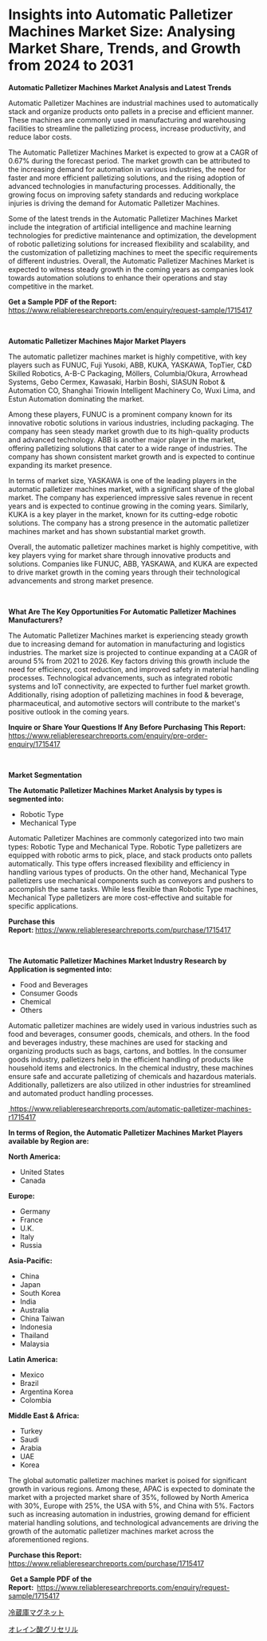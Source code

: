 <p><h1>Insights into Automatic Palletizer Machines Market Size: Analysing Market Share, Trends, and Growth from 2024 to 2031</h1></p><p><strong>Automatic Palletizer Machines Market Analysis and Latest Trends</strong></p>
<p><p>Automatic Palletizer Machines are industrial machines used to automatically stack and organize products onto pallets in a precise and efficient manner. These machines are commonly used in manufacturing and warehousing facilities to streamline the palletizing process, increase productivity, and reduce labor costs.</p><p>The Automatic Palletizer Machines Market is expected to grow at a CAGR of 0.67% during the forecast period. The market growth can be attributed to the increasing demand for automation in various industries, the need for faster and more efficient palletizing solutions, and the rising adoption of advanced technologies in manufacturing processes. Additionally, the growing focus on improving safety standards and reducing workplace injuries is driving the demand for Automatic Palletizer Machines.</p><p>Some of the latest trends in the Automatic Palletizer Machines Market include the integration of artificial intelligence and machine learning technologies for predictive maintenance and optimization, the development of robotic palletizing solutions for increased flexibility and scalability, and the customization of palletizing machines to meet the specific requirements of different industries. Overall, the Automatic Palletizer Machines Market is expected to witness steady growth in the coming years as companies look towards automation solutions to enhance their operations and stay competitive in the market.</p></p>
<p><strong>Get a Sample PDF of the Report:&nbsp;</strong> <a href="https://www.reliableresearchreports.com/enquiry/request-sample/1715417">https://www.reliableresearchreports.com/enquiry/request-sample/1715417</a></p>
<p>&nbsp;</p>
<p><strong>Automatic Palletizer Machines Major Market Players</strong></p>
<p><p>The automatic palletizer machines market is highly competitive, with key players such as FUNUC, Fuji Yusoki, ABB, KUKA, YASKAWA, TopTier, C&D Skilled Robotics, A-B-C Packaging, Möllers, Columbia/Okura, Arrowhead Systems, Gebo Cermex, Kawasaki, Harbin Boshi, SIASUN Robot & Automation CO, Shanghai Triowin Intelligent Machinery Co, Wuxi Lima, and Estun Automation dominating the market.</p><p>Among these players, FUNUC is a prominent company known for its innovative robotic solutions in various industries, including packaging. The company has seen steady market growth due to its high-quality products and advanced technology. ABB is another major player in the market, offering palletizing solutions that cater to a wide range of industries. The company has shown consistent market growth and is expected to continue expanding its market presence.</p><p>In terms of market size, YASKAWA is one of the leading players in the automatic palletizer machines market, with a significant share of the global market. The company has experienced impressive sales revenue in recent years and is expected to continue growing in the coming years. Similarly, KUKA is a key player in the market, known for its cutting-edge robotic solutions. The company has a strong presence in the automatic palletizer machines market and has shown substantial market growth.</p><p>Overall, the automatic palletizer machines market is highly competitive, with key players vying for market share through innovative products and solutions. Companies like FUNUC, ABB, YASKAWA, and KUKA are expected to drive market growth in the coming years through their technological advancements and strong market presence.</p></p>
<p>&nbsp;</p>
<p><strong>What Are The Key Opportunities For Automatic Palletizer Machines Manufacturers?</strong></p>
<p><p>The Automatic Palletizer Machines market is experiencing steady growth due to increasing demand for automation in manufacturing and logistics industries. The market size is projected to continue expanding at a CAGR of around 5% from 2021 to 2026. Key factors driving this growth include the need for efficiency, cost reduction, and improved safety in material handling processes. Technological advancements, such as integrated robotic systems and IoT connectivity, are expected to further fuel market growth. Additionally, rising adoption of palletizing machines in food & beverage, pharmaceutical, and automotive sectors will contribute to the market's positive outlook in the coming years.</p></p>
<p><strong>Inquire or Share Your Questions If Any Before Purchasing This Report:</strong> <a href="https://www.reliableresearchreports.com/enquiry/pre-order-enquiry/1715417">https://www.reliableresearchreports.com/enquiry/pre-order-enquiry/1715417</a></p>
<p>&nbsp;</p>
<p><strong>Market Segmentation</strong></p>
<p><strong>The Automatic Palletizer Machines Market Analysis by types is segmented into:</strong></p>
<p><ul><li>Robotic Type</li><li>Mechanical Type</li></ul></p>
<p><p>Automatic Palletizer Machines are commonly categorized into two main types: Robotic Type and Mechanical Type. Robotic Type palletizers are equipped with robotic arms to pick, place, and stack products onto pallets automatically. This type offers increased flexibility and efficiency in handling various types of products. On the other hand, Mechanical Type palletizers use mechanical components such as conveyors and pushers to accomplish the same tasks. While less flexible than Robotic Type machines, Mechanical Type palletizers are more cost-effective and suitable for specific applications.</p></p>
<p><strong>Purchase this Report:&nbsp;</strong><a href="https://www.reliableresearchreports.com/purchase/1715417">https://www.reliableresearchreports.com/purchase/1715417</a></p>
<p>&nbsp;</p>
<p><strong>The Automatic Palletizer Machines Market Industry Research by Application is segmented into:</strong></p>
<p><ul><li>Food and Beverages</li><li>Consumer Goods</li><li>Chemical</li><li>Others</li></ul></p>
<p><p>Automatic palletizer machines are widely used in various industries such as food and beverages, consumer goods, chemicals, and others. In the food and beverages industry, these machines are used for stacking and organizing products such as bags, cartons, and bottles. In the consumer goods industry, palletizers help in the efficient handling of products like household items and electronics. In the chemical industry, these machines ensure safe and accurate palletizing of chemicals and hazardous materials. Additionally, palletizers are also utilized in other industries for streamlined and automated product handling processes.</p></p>
<p><a href="https://www.reliableresearchreports.com/automatic-palletizer-machines-r1715417">&nbsp;https://www.reliableresearchreports.com/automatic-palletizer-machines-r1715417</a></p>
<p><strong>In terms of Region, the Automatic Palletizer Machines Market Players available by Region are:</strong></p>
<p>
    <p> <strong> North America: </strong>
        <ul>
            <li>United States</li>
            <li>Canada</li>
        </ul>
        </p> 
    <p> <strong> Europe: </strong>
        <ul>
            <li>Germany</li>
            <li>France</li>
            <li>U.K.</li>
            <li>Italy</li>
            <li>Russia</li>
        </ul>
        </p> 
    <p> <strong> Asia-Pacific: </strong>
        <ul>
            <li>China</li>
            <li>Japan</li>
            <li>South Korea</li>
            <li>India</li>
            <li>Australia</li>
            <li>China Taiwan</li>
            <li>Indonesia</li>
            <li>Thailand</li>
            <li>Malaysia</li>
        </ul>
        </p> 
    <p> <strong> Latin America: </strong>
        <ul>
            <li>Mexico</li>
            <li>Brazil</li>
            <li>Argentina Korea</li>
            <li>Colombia</li>
        </ul>
        </p> 
    <p> <strong> Middle East & Africa: </strong>
        <ul>
            <li>Turkey</li>
            <li>Saudi</li>
            <li>Arabia</li>
            <li>UAE</li>
            <li>Korea</li>
        </ul>
    </p>
    </p>
<p><p>The global automatic palletizer machines market is poised for significant growth in various regions. Among these, APAC is expected to dominate the market with a projected market share of 35%, followed by North America with 30%, Europe with 25%, the USA with 5%, and China with 5%. Factors such as increasing automation in industries, growing demand for efficient material handling solutions, and technological advancements are driving the growth of the automatic palletizer machines market across the aforementioned regions.</p></p>
<p><strong>Purchase this Report: </strong><a href="https://www.reliableresearchreports.com/purchase/1715417">https://www.reliableresearchreports.com/purchase/1715417</a></p>
<p>&nbsp;<strong>Get a Sample PDF of the Report:&nbsp;&nbsp;</strong><a href="https://www.reliableresearchreports.com/enquiry/request-sample/1715417">https://www.reliableresearchreports.com/enquiry/request-sample/1715417</a></p>
<p><strong></strong></p>
<p><p><a href="https://github.com/RodHoppe07/Market-Research-Report-List-1/blob/main/737049321409.md">冷蔵庫マグネット</a></p><p><a href="https://github.com/laurenreichert/Market-Research-Report-List-1/blob/main/863848921408.md">オレイン酸グリセリル</a></p></p>
